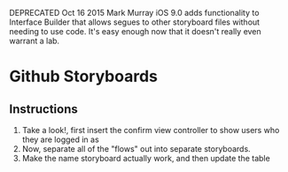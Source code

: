 DEPRECATED Oct 16 2015 Mark Murray
iOS 9.0 adds functionality to Interface Builder that allows segues to other storyboard files without needing to use code. It's easy enough now that it doesn't really even warrant a lab.

# Github Storyboards

## Instructions

  1. Take a look!, first insert the confirm view controller to show users who they are logged in as
  2. Now, separate all of the "flows" out into separate storyboards.
  3. Make the name storyboard actually work, and then update the table

